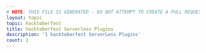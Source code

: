 ```yaml
---
# NOTE: THIS FILE IS GENERATED - DO NOT ATTEMPT TO CREATE A PULL REQUEST TO UPDATE THE DATA. 
layout: topic
topic: hacktoberfest
title: hacktoberfest Serverless Plugins
description: '1 hacktoberfest ServerLess Plugins'
count: 1
---
```

